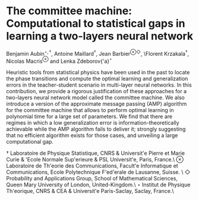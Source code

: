 # The committee machine: Computational to statistical gaps in learning a two-layers neural network

Benjamin Aubin$^{\star,\dagger}$, Antoine Maillard$^{\dagger}$, Jean Barbier$^{\otimes\Diamond}$, \\Florent Krzakala$^{\dagger}$, Nicolas Macris$^{\otimes}$ and Lenka Zdeborov{\'a}$^{\star}$


Heuristic tools from statistical physics have been used in the past to locate the phase transitions and compute the optimal learning and generalization errors in the teacher-student scenario in multi-layer neural networks. In this contribution, we provide a rigorous justification of these approaches for a two-layers neural network model called the committee machine. We also introduce a version of the approximate message passing (AMP) algorithm for the committee machine that allows to perform optimal learning in polynomial time for a large set of parameters. We find that there are regimes in which a low generalization error is information-theoretically achievable while the AMP algorithm fails to deliver it; strongly suggesting that no efficient algorithm exists for those cases, and unveiling a large computational gap.


$\dagger$ Laboratoire de Physique Statistique, CNRS \& Universit\'e Pierre et Marie Curie \& \'Ecole Normale Sup\'erieure \& PSL Universit\'e, Paris, France.\\
$\otimes$ Laboratoire de Th\'eorie des Communications, Facult\'e Informatique et Communications, Ecole Polytechnique F\'ed\'erale de Lausanne, Suisse. \\
$\Diamond$ Probability and Applications Group, School of Mathematical Sciences, Queen Mary University of London, United-Kingdom.\\
$\star$ Institut de Physique Th\'eorique, CNRS \& CEA \& Universit\'e Paris-Saclay, Saclay, France.\\

